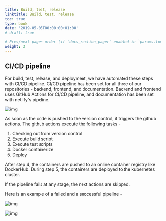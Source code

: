```yaml
---
title: Build, test, release
linktitle: Build, test, release
toc: true
type: book
date: '2019-05-05T00:00:00+01:00'
# draft: true

# Prev/next pager order (if `docs_section_pager` enabled in `params.toml`)
weight: 3
---
```


## CI/CD pipeline

For build, test, release, and deployment, we have automated these steps with CI/CD pipeline. CI/CD pipeline has been set for all three of our repositories - backend, frontend, and documentation. Backend and frontend uses GitHub Actions for CI/CD pipeline, and documentation has been set with netlify's pipeline. 

![img](/i3.PNG)

As soon as the code is pushed to the version control, it triggers the github actions. The github actions execute the following tasks - 
1. Checking out from version control
2. Execute build script
3. Execute test scripts
4. Docker containerize
5. Deploy

After step 4, the containers are pushed to an online container registry like DockerHub. 
During step 5, the containers are deployed to the kubernetes cluster. 

If the pipeline fails at any stage, the next actions are skipped.

Here is an example of a failed and a successful pipeline - 

![img](/i4.PNG)


![img](/i5.PNG)


